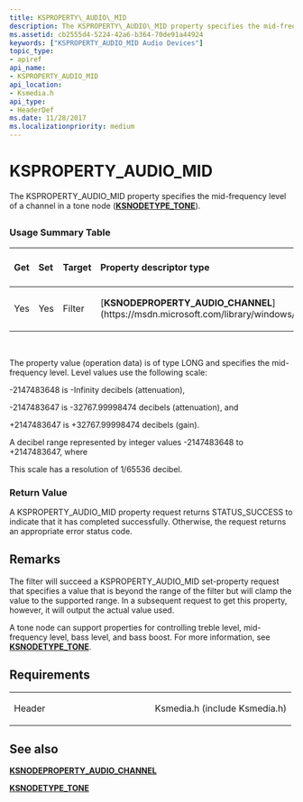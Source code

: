 ```yaml
---
title: KSPROPERTY\_AUDIO\_MID
description: The KSPROPERTY\_AUDIO\_MID property specifies the mid-frequency level of a channel in a tone node (KSNODETYPE\_TONE).
ms.assetid: cb2555d4-5224-42a6-b364-70de91a44924
keywords: ["KSPROPERTY_AUDIO_MID Audio Devices"]
topic_type:
- apiref
api_name:
- KSPROPERTY_AUDIO_MID
api_location:
- Ksmedia.h
api_type:
- HeaderDef
ms.date: 11/28/2017
ms.localizationpriority: medium
---
```


# KSPROPERTY\_AUDIO\_MID


The KSPROPERTY\_AUDIO\_MID property specifies the mid-frequency level of a channel in a tone node ([**KSNODETYPE\_TONE**](ksnodetype-tone.md)).

## <span id="ddk_ksproperty_audio_mid_ks"></span><span id="DDK_KSPROPERTY_AUDIO_MID_KS"></span>


### <span id="Usage_Summary_Table"></span><span id="usage_summary_table"></span><span id="USAGE_SUMMARY_TABLE"></span>Usage Summary Table

<table>
<colgroup>
<col width="20%" />
<col width="20%" />
<col width="20%" />
<col width="20%" />
<col width="20%" />
</colgroup>
<thead>
<tr class="header">
<th align="left">Get</th>
<th align="left">Set</th>
<th align="left">Target</th>
<th align="left">Property descriptor type</th>
<th align="left">Property value type</th>
</tr>
</thead>
<tbody>
<tr class="odd">
<td align="left"><p>Yes</p></td>
<td align="left"><p>Yes</p></td>
<td align="left"><p>Filter</p></td>
<td align="left"><p>[<strong>KSNODEPROPERTY_AUDIO_CHANNEL</strong>](https://msdn.microsoft.com/library/windows/hardware/ff537145)</p></td>
<td align="left"><p>LONG</p></td>
</tr>
</tbody>
</table>

 

The property value (operation data) is of type LONG and specifies the mid-frequency level. Level values use the following scale:

-2147483648 is -Infinity decibels (attenuation),

-2147483647 is -32767.99998474 decibels (attenuation), and

+2147483647 is +32767.99998474 decibels (gain).

A decibel range represented by integer values -2147483648 to +2147483647, where

This scale has a resolution of 1/65536 decibel.

### <span id="Return_Value"></span><span id="return_value"></span><span id="RETURN_VALUE"></span>Return Value

A KSPROPERTY\_AUDIO\_MID property request returns STATUS\_SUCCESS to indicate that it has completed successfully. Otherwise, the request returns an appropriate error status code.

Remarks
-------

The filter will succeed a KSPROPERTY\_AUDIO\_MID set-property request that specifies a value that is beyond the range of the filter but will clamp the value to the supported range. In a subsequent request to get this property, however, it will output the actual value used.

A tone node can support properties for controlling treble level, mid-frequency level, bass level, and bass boost. For more information, see [**KSNODETYPE\_TONE**](ksnodetype-tone.md).

Requirements
------------

<table>
<colgroup>
<col width="50%" />
<col width="50%" />
</colgroup>
<tbody>
<tr class="odd">
<td align="left"><p>Header</p></td>
<td align="left">Ksmedia.h (include Ksmedia.h)</td>
</tr>
</tbody>
</table>

## <span id="see_also"></span>See also


[**KSNODEPROPERTY\_AUDIO\_CHANNEL**](https://msdn.microsoft.com/library/windows/hardware/ff537145)

[**KSNODETYPE\_TONE**](ksnodetype-tone.md)

 

 






